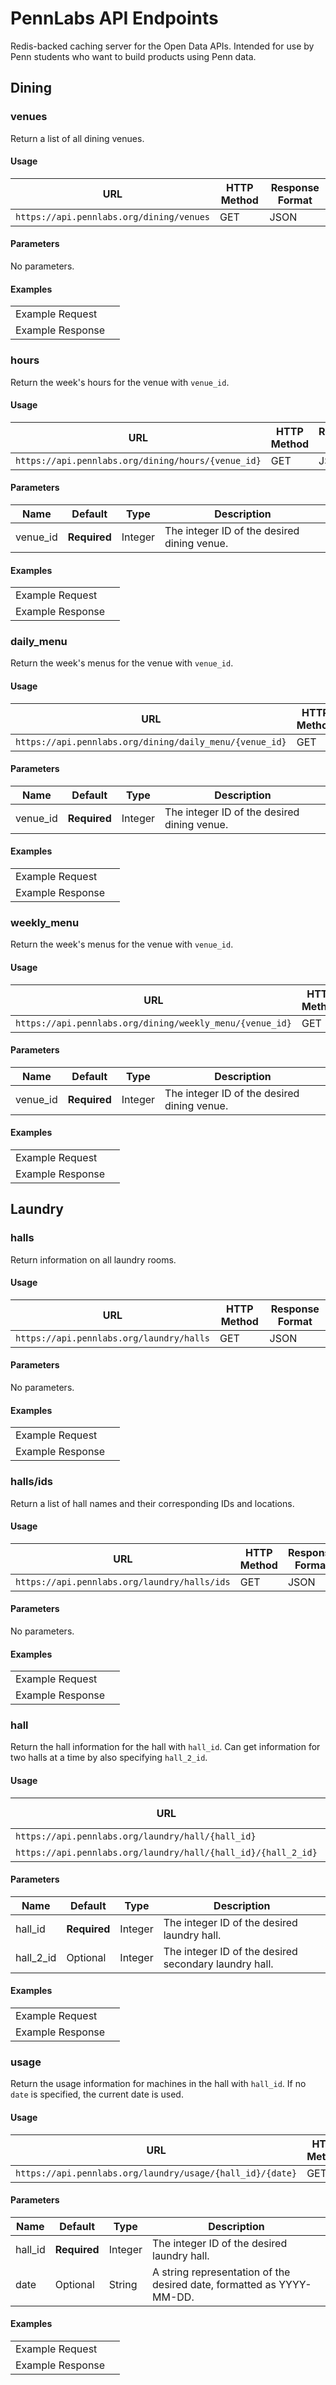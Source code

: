 PennLabs API Endpoints
==================

Redis-backed caching server for the Open Data APIs. Intended for use by Penn students who want to build products using Penn data.

## Dining

### venues
Return a list of all dining venues.

#### Usage
<table>
    <thead>
        <tr>
            <th>URL</th>
            <th>HTTP Method</th>
            <th>Response Format</th>
        </tr>
    </thead>
    <tbody>
        <tr>
            <td><code>https://api.pennlabs.org/dining/venues</code></td>
            <td>GET</td>
            <td>JSON</td>
        </tr>
    </tbody>
</table>

#### Parameters
No parameters.

#### Examples
<table>
    <tbody>
        <tr>
            <td>Example Request</td>
            <td><code></code></td>
        </tr>
        <tr>
            <td>Example Response</td>
            <td><code></code></td>
        </tr>
    </tbody>
</table>

### hours
Return the week's hours for the venue with <code>venue_id</code>.

#### Usage
<table>
    <thead>
        <tr>
            <th>URL</th>
            <th>HTTP Method</th>
            <th>Response Format</th>
        </tr>
    </thead>
    <tbody>
        <tr>
            <td><code>https://api.pennlabs.org/dining/hours/{venue_id}</code></td>
            <td>GET</td>
            <td>JSON</td>
        </tr>
    </tbody>
</table>

#### Parameters
<table>
    <thead>
        <tr>
            <th>Name</th>
            <th>Default</th>
            <th>Type</th>
            <th>Description</th>
        </tr>
    </thead>
    <tbody>
        <tr>
            <td>venue_id</td>
            <td><b>Required</b></td>
            <td>Integer</td>
            <td>The integer ID of the desired dining venue.</td>
        </tr>
    </tbody>
</table>

#### Examples
<table>
    <tbody>
        <tr>
            <td>Example Request</td>
            <td><code></code></td>
        </tr>
        <tr>
            <td>Example Response</td>
            <td><code></code></td>
        </tr>
    </tbody>
</table>

### daily_menu
Return the week's menus for the venue with <code>venue_id</code>.

#### Usage
<table>
    <thead>
        <tr>
            <th>URL</th>
            <th>HTTP Method</th>
            <th>Response Format</th>
        </tr>
    </thead>
    <tbody>
        <tr>
            <td><code>https://api.pennlabs.org/dining/daily_menu/{venue_id}</code></td>
            <td>GET</td>
            <td>JSON</td>
        </tr>
    </tbody>
</table>

#### Parameters
<table>
    <thead>
        <tr>
            <th>Name</th>
            <th>Default</th>
            <th>Type</th>
            <th>Description</th>
        </tr>
    </thead>
    <tbody>
        <tr>
            <td>venue_id</td>
            <td><b>Required</b></td>
            <td>Integer</td>
            <td>The integer ID of the desired dining venue.</td>
        </tr>
    </tbody>
</table>

#### Examples
<table>
    <tbody>
        <tr>
            <td>Example Request</td>
            <td><code></code></td>
        </tr>
        <tr>
            <td>Example Response</td>
            <td><code></code></td>
        </tr>
    </tbody>
</table>

### weekly_menu
Return the week's menus for the venue with <code>venue_id</code>.

#### Usage
<table>
    <thead>
        <tr>
            <th>URL</th>
            <th>HTTP Method</th>
            <th>Response Format</th>
        </tr>
    </thead>
    <tbody>
        <tr>
            <td><code>https://api.pennlabs.org/dining/weekly_menu/{venue_id}</code></td>
            <td>GET</td>
            <td>JSON</td>
        </tr>
    </tbody>
</table>

#### Parameters
<table>
    <thead>
        <tr>
            <th>Name</th>
            <th>Default</th>
            <th>Type</th>
            <th>Description</th>
        </tr>
    </thead>
    <tbody>
        <tr>
            <td>venue_id</td>
            <td><b>Required</b></td>
            <td>Integer</td>
            <td>The integer ID of the desired dining venue.</td>
        </tr>
    </tbody>
</table>

#### Examples
<table>
    <tbody>
        <tr>
            <td>Example Request</td>
            <td><code></code></td>
        </tr>
        <tr>
            <td>Example Response</td>
            <td><code></code></td>
        </tr>
    </tbody>
</table>



## Laundry

### halls
Return information on all laundry rooms.

#### Usage
<table>
    <thead>
        <tr>
            <th>URL</th>
            <th>HTTP Method</th>
            <th>Response Format</th>
        </tr>
    </thead>
    <tbody>
        <tr>
            <td><code>https://api.pennlabs.org/laundry/halls</code></td>
            <td>GET</td>
            <td>JSON</td>
        </tr>
    </tbody>
</table>

#### Parameters
No parameters.

#### Examples
<table>
    <tbody>
        <tr>
            <td>Example Request</td>
            <td><code></code></td>
        </tr>
        <tr>
            <td>Example Response</td>
            <td><code></code></td>
        </tr>
    </tbody>
</table>

### halls/ids
Return a list of hall names and their corresponding IDs and locations.

#### Usage
<table>
    <thead>
        <tr>
            <th>URL</th>
            <th>HTTP Method</th>
            <th>Response Format</th>
        </tr>
    </thead>
    <tbody>
        <tr>
            <td><code>https://api.pennlabs.org/laundry/halls/ids</code></td>
            <td>GET</td>
            <td>JSON</td>
        </tr>
    </tbody>
</table>

#### Parameters
No parameters.

#### Examples
<table>
    <tbody>
        <tr>
            <td>Example Request</td>
            <td><code></code></td>
        </tr>
        <tr>
            <td>Example Response</td>
            <td><code></code></td>
        </tr>
    </tbody>
</table>

### hall
Return the hall information for the hall with <code>hall_id</code>. Can get information for two halls at a time by also specifying <code>hall_2_id</code>.

#### Usage
<table>
    <thead>
        <tr>
            <th>URL</th>
            <th>HTTP Method</th>
            <th>Response Format</th>
        </tr>
    </thead>
    <tbody>
        <tr>
            <td><code>https://api.pennlabs.org/laundry/hall/{hall_id}</code></td>
            <td>GET</td>
            <td>JSON</td>
        </tr>
        <tr>
            <td><code>https://api.pennlabs.org/laundry/hall/{hall_id}/{hall_2_id}</code></td>
            <td>GET</td>
            <td>JSON</td>
        </tr>
    </tbody>
</table>

#### Parameters
<table>
    <thead>
        <tr>
            <th>Name</th>
            <th>Default</th>
            <th>Type</th>
            <th>Description</th>
        </tr>
    </thead>
    <tbody>
        <tr>
            <td>hall_id</td>
            <td><b>Required</b></td>
            <td>Integer</td>
            <td>The integer ID of the desired laundry hall.</td>
        </tr>
        <tr>
            <td>hall_2_id</td>
            <td>Optional</td>
            <td>Integer</td>
            <td>The integer ID of the desired secondary laundry hall.</td>
        </tr>
    </tbody>
</table>

#### Examples
<table>
    <tbody>
        <tr>
            <td>Example Request</td>
            <td><code></code></td>
        </tr>
        <tr>
            <td>Example Response</td>
            <td><code></code></td>
        </tr>
    </tbody>
</table>

### usage
Return the usage information for machines in the hall with <code>hall_id</code>. If no <code>date</code> is specified, the current date is used.

#### Usage
<table>
    <thead>
        <tr>
            <th>URL</th>
            <th>HTTP Method</th>
            <th>Response Format</th>
        </tr>
    </thead>
    <tbody>
        <tr>
            <td><code>https://api.pennlabs.org/laundry/usage/{hall_id}/{date}</code></td>
            <td>GET</td>
            <td>JSON</td>
        </tr>
    </tbody>
</table>

#### Parameters
<table>
    <thead>
        <tr>
            <th>Name</th>
            <th>Default</th>
            <th>Type</th>
            <th>Description</th>
        </tr>
    </thead>
    <tbody>
        <tr>
            <td>hall_id</td>
            <td><b>Required</b></td>
            <td>Integer</td>
            <td>The integer ID of the desired laundry hall.</td>
        </tr>
        <tr>
            <td>date</td>
            <td>Optional</td>
            <td>String</td>
            <td>A string representation of the desired date, formatted as YYYY-MM-DD.</td>
        </tr>
    </tbody>
</table>

#### Examples
<table>
    <tbody>
        <tr>
            <td>Example Request</td>
            <td><code></code></td>
        </tr>
        <tr>
            <td>Example Response</td>
            <td><code></code></td>
        </tr>
    </tbody>
</table>